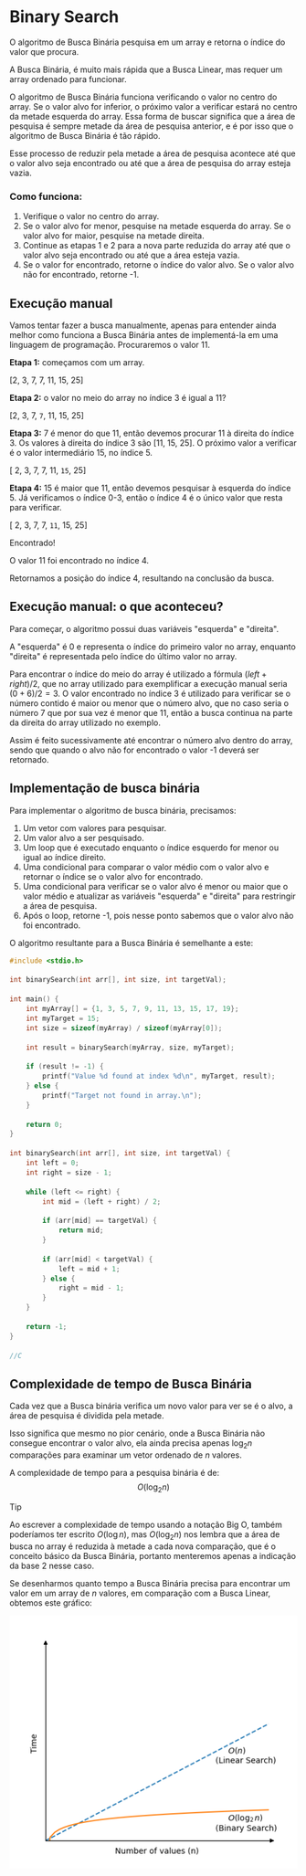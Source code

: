 # Binary Search

O algoritmo de Busca Binária pesquisa em um array e retorna o índice do valor que procura.

A Busca Binária, é muito mais rápida que a Busca Linear, mas requer um array ordenado para funcionar.

O algoritmo de Busca Binária funciona verificando o valor no centro do array. Se o valor alvo for inferior, o próximo valor a verificar estará no centro da metade esquerda do array. Essa forma de buscar significa que a área de pesquisa é sempre metade da área de pesquisa anterior, e é por isso que o algoritmo de Busca Binária é tão rápido.

Esse processo de reduzir pela metade a área de pesquisa acontece até que o valor alvo seja encontrado ou até que a área de pesquisa do array esteja vazia.

### Como funciona:

1. Verifique o valor no centro do array.
2. Se o valor alvo for menor, pesquise na metade esquerda do array. Se o valor alvo for maior, pesquise na metade direita.
3. Continue as etapas 1 e 2 para a nova parte reduzida do array até que o valor alvo seja encontrado ou até que a área esteja vazia.
4. Se o valor for encontrado, retorne o índice do valor alvo. Se o valor alvo não for encontrado, retorne -1.

## Execução manual

Vamos tentar fazer a busca manualmente, apenas para entender ainda melhor como funciona a Busca Binária antes de implementá-la em uma linguagem de programação. Procuraremos o valor 11.

**Etapa 1:** começamos com um array.

[2, 3, 7, 7, 11, 15, 25]

**Etapa 2:** o valor no meio do array no índice 3 é igual a 11?

[2, 3, 7, `7`, 11, 15, 25]

**Etapa 3:** 7 é menor do que 11, então devemos procurar 11 à direita do índice 3. Os valores à direita do índice 3 são [11, 15, 25]. O próximo valor a verificar é o valor intermediário 15, no índice 5.

[ 2, 3, 7, 7, 11, `15`, 25]

**Etapa 4:** 15 é maior que 11, então devemos pesquisar à esquerda do índice 5. Já verificamos o índice 0-3, então o índice 4 é o único valor que resta para verificar.

[ 2, 3, 7, 7, `11`, 15, 25]

Encontrado!

O valor 11 foi encontrado no índice 4.

Retornamos a posição do índice 4, resultando na conclusão da busca.

## Execução manual: o que aconteceu?

Para começar, o algoritmo possui duas variáveis "esquerda" e "direita".

A "esquerda" é 0 e representa o índice do primeiro valor no array, enquanto "direita" é representada pelo índice do último valor no array.

Para encontrar o índice do meio do array é utilizado a fórmula $(left+right)/2$, que no array utilizado para exemplificar a execução manual seria $(0+6)/2=3$. O valor encontrado no índice 3 é utilizado para verificar se o número contido é maior ou menor que o número alvo, que no caso seria o número 7 que por sua vez é menor que 11, então a busca continua na parte da direita do array utilizado no exemplo.

Assim é feito sucessivamente até encontrar o número alvo dentro do array, sendo que quando o alvo não for encontrado o valor -1 deverá ser retornado.

## Implementação de busca binária

Para implementar o algoritmo de busca binária, precisamos:

1. Um vetor com valores para pesquisar.
2. Um valor alvo a ser pesquisado.
3. Um loop que é executado enquanto o índice esquerdo for menor ou igual ao índice direito.
4. Uma condicional para comparar o valor médio com o valor alvo e retornar o índice se o valor alvo for encontrado.
5. Uma condicional para verificar se o valor alvo é menor ou maior que o valor médio e atualizar as variáveis "esquerda" e "direita" para restringir a área de pesquisa.
6. Após o loop, retorne -1, pois nesse ponto sabemos que o valor alvo não foi encontrado.

O algoritmo resultante para a Busca Binária é semelhante a este:

```c
#include <stdio.h>

int binarySearch(int arr[], int size, int targetVal);

int main() {
    int myArray[] = {1, 3, 5, 7, 9, 11, 13, 15, 17, 19};
    int myTarget = 15;
    int size = sizeof(myArray) / sizeof(myArray[0]);

    int result = binarySearch(myArray, size, myTarget);

    if (result != -1) {
        printf("Value %d found at index %d\n", myTarget, result);
    } else {
        printf("Target not found in array.\n");
    }

    return 0;
}

int binarySearch(int arr[], int size, int targetVal) {
    int left = 0;
    int right = size - 1;

    while (left <= right) {
        int mid = (left + right) / 2;

        if (arr[mid] == targetVal) {
            return mid;
        }

        if (arr[mid] < targetVal) {
            left = mid + 1;
        } else {
            right = mid - 1;
        }
    }

    return -1;
}

//C
```

## Complexidade de tempo de Busca Binária

Cada vez que a Busca binária verifica um novo valor para ver se é o alvo, a área de pesquisa é dividida pela metade.

Isso significa que mesmo no pior cenário, onde a Busca Binária não consegue encontrar o valor alvo, ela ainda precisa apenas $\log_{2}n$ comparações para examinar um vetor ordenado de $n$ valores.

A complexidade de tempo para a pesquisa binária é de: $$O( \log_{2} n )$$

> [!TIP]
> Ao escrever a complexidade de tempo usando a notação Big O, também poderíamos ter escrito $O( \log n )$, mas $O( \log_{2} n )$ nos lembra que a área de busca no array é reduzida à metade a cada nova comparação, que é o conceito básico da Busca Binária, portanto menteremos apenas a indicação da base 2 nesse caso.

Se desenharmos quanto tempo a Busca Binária precisa para encontrar um valor em um array de $n$ valores, em comparação com a Busca Linear, obtemos este gráfico:

<center>
    <img src="../images/arrays/img_binarysearch_timecomplexity.png" alt="Runtime Binary Search versus Linear Search">
</center>
